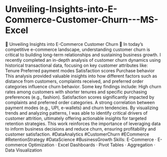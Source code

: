 # Unveiling-Insights-into-E-Commerce-Customer-Churn---MS-Excel
🚀 Unveiling Insights into E-Commerce Customer Churn 🚀 In today’s competitive e-commerce landscape, understanding customer churn is critical to building long-term relationships and sustaining business growth. I recently completed an in-depth analysis of customer churn dynamics using historical transactional data, focusing on key customer attributes like: Tenure Preferred payment modes Satisfaction scores Purchase behavior This analysis provided valuable insights into how different factors such as distance from customers, complaints received, and preferred order categories influence churn behavior. Some key findings include: High churn rates among customers with shorter tenures and specific purchasing preferences (e.g., fashion). Satisfaction scores significantly impacted by complaints and preferred order categories. A strong correlation between payment modes (e.g., UPI, e-wallets) and churn tendencies. By visualizing trends and analyzing patterns, I was able to identify critical drivers of customer attrition, ultimately offering actionable insights for targeted retention strategies. This work reinforces the importance of leveraging data to inform business decisions and reduce churn, ensuring profitability and customer satisfaction. #DataAnalytics #CustomerChurn #ECommerce #RetentionStrategy #DataScience #BusinessGrowth
Skills: E-Commerce · E-commerce Optimization · Excel Dashboards · Pivot Tables · Aggregation · Data Visualization
